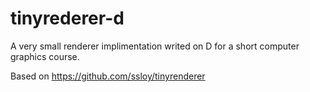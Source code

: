 ﻿tinyrederer-d
=============

A very small renderer implimentation writed on D
for a short computer graphics course.

Based on https://github.com/ssloy/tinyrenderer
